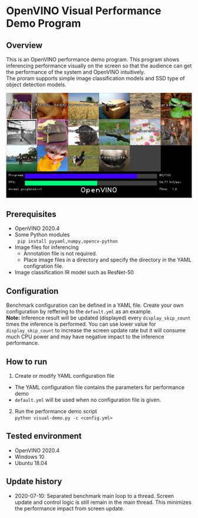 # OpenVINO Visual Performance Demo Program

## Overview
This is an OpenVINO performance demo program. This program shows inferencing performance visually on the screen so that the audience can get the performance of the system and OpenVINO intuitively.  
The proram supports simple image classification models and SSD type of object detection models.  

![screen-shot](./resources/screen-shot.png)

## Prerequisites
- OpenVINO 2020.4
- Some Python modules  
` pip install pyyaml,numpy,opencv-python`
- Image files for inferencing  
  - Annotation file is not required.
  - Place image files in a directory and specify the directory in the YAML configration file.
- Image classification IR model such as ResNet-50

## Configuration
Benchmark configuration can be defined in a YAML file. Create your own configuration by reffering to the `default.yml` as an example.  
**Note:** Inference result will be updated (displayed) every `display_skip_count` times the inference is performed. You can use lower value for `display_skip_count` to increase the screen update rate but it will consume much CPU power and may have negative impact to the inference performance.  

## How to run
1. Create or modify YAML configuration file
 - The YAML configuration file contains the parameters for performance demo
 - `default.yml` will be used when no configuration file is given.
2. Run the performance demo script  
`python visual-demo.py -c <config.yml>`

## Tested environment
- OpenVINO 2020.4
- Windows 10
- Ubuntu 18.04

## Update history
 - 2020-07-10: Separated benchmark main loop to a thread. Screen update and control logic is still remain in the main thread. This minimizes the performance impact from screen update.

